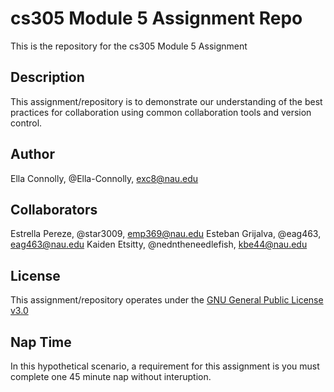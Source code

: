 # cs305 Module 5 Assignment Repo
This is the repository for the cs305 Module 5 Assignment
## Description
This assignment/repository is to demonstrate our understanding of the best practices for collaboration using common collaboration tools and version control.
## Author
Ella Connolly, @Ella-Connolly, exc8@nau.edu
## Collaborators
Estrella Pereze, @star3009, emp369@nau.edu
Esteban Grijalva, @eag463, eag463@nau.edu
Kaiden Etsitty, @nedntheneedlefish, kbe44@nau.edu
## License
This assignment/repository operates under the [GNU General Public License v3.0](https://www.gnu.org/licenses/gpl-3.0.en.html) 
## Nap Time
In this hypothetical scenario, a requirement for this assignment is you must complete one 45 minute nap without interuption. 
